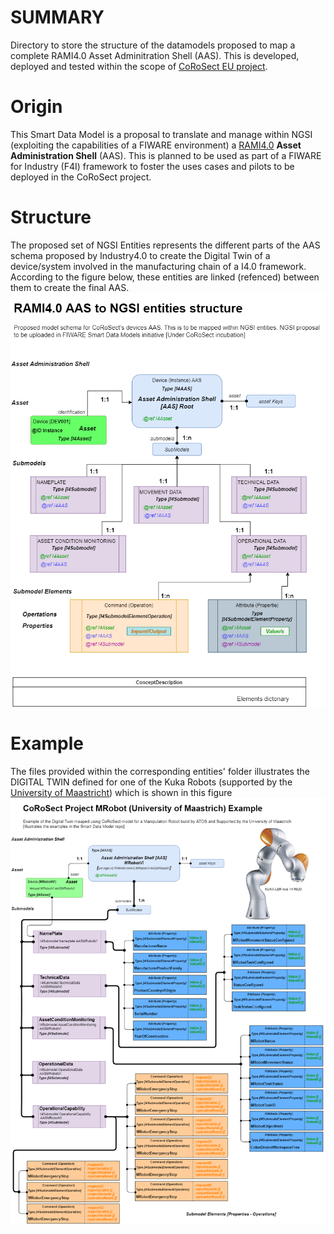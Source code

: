 # SUMMARY

Directory to store the structure of the datamodels proposed to map a complete RAMI4.0 Asset Adminitration Shell (AAS).
This is developed, deployed and tested within the scope of [CoRoSect EU project](https://corosect.eu/).

# Origin

This Smart Data Model is a proposal to translate and manage within NGSI (exploiting the capabilities of a FIWARE environment) a [RAMI4.0](https://ec.europa.eu/futurium/en/system/files/ged/a2-schweichhart-reference_architectural_model_industrie_4.0_rami_4.0.pdf) **Asset Administration Shell** (AAS). This is planned to be used as part of a FIWARE for Industry (F4I) framework to foster the uses cases and pilots to be deployed in the CoRoSect project.

# Structure

The proposed set of NGSI Entities represents the different parts of the AAS schema proposed by Industry4.0 to create the Digital Twin of a device/system involved in the manufacturing chain of a I4.0 framework. According to the figure below, these entities are linked (refenced) between them to create the final AAS.
![NGSI entyties' tree to map an RAMI4.0 Asset Administration Shell](/SMARTMANUFACTURING/corosect/images/RAMI4.0-AAS-NGSI-Entities'%20structure-RAMI-NGSI%20V0.2.png)

# Example

The files provided within the corresponding entities' folder illustrates the DIGITAL TWIN defined for one of the Kuka Robots (supported by the [University of Maastricht](https://www.maastrichtuniversity.nl/research/department-advanced-computing-sciences)) which is shown in this figure
![Proposed Digital Twin for Maastricht Kuka's robot](/SMARTMANUFACTURING/corosect/images/MRobot-Example.png)